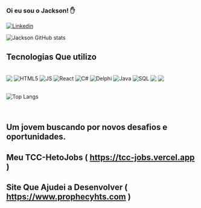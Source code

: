 ### Oi eu sou o Jackson! ✋

[![Linkedin](https://img.shields.io/badge/LinkedIn-0077B5?style=for-the-badge&logo=linkedin&logoColor=white)](https://www.linkedin.com/in/jackson-lima-77519b214/)

![Jackson GitHub stats](https://github-readme-stats.vercel.app/api?username=JacksonGregorio&show_icons=true&theme=onedark)

## Tecnologias Que utilizo


<div style="display: inline_block"><br>
    <img align="center" src="https://img.shields.io/badge/node.js-6DA55F?style=for-the-badge&logo=node.js&logoColor=white">
    <img align="center" src="https://img.shields.io/badge/HTML5-E34F26?style=for-the-badge&logo=html5&logoColor=white" alt="HTML5">
    <img align="center" src="https://img.shields.io/badge/JavaScript-F7DF1E?style=for-the-badge&logo=javascript&logoColor=black" alt="JS">
    <img align="center" src="https://img.shields.io/badge/React-20232A?style=for-the-badge&logo=react&logoColor=61DAFB" alt="React">
    <img align="center" src="https://img.shields.io/badge/C%23-239120?style=for-the-badge&logo=c-sharp&logoColor=white" alt="C#">
    <img align="center" src="https://img.shields.io/badge/Delphi_RAD_Studio-B22222?style=for-the-badge&logo=delphi&logoColor=white" alt="Delphi">
    <img align="center" src="https://img.shields.io/badge/Java-ED8B00?style=for-the-badge&logo=java&logoColor=white" alt="Java">
    <img align="center" src="https://img.shields.io/badge/MySQL-00000F?style=for-the-badge&logo=mysql&logoColor=white" alt="SQL">
    <img align="center" src="https://img.shields.io/badge/express.js-%23404d59.svg?style=for-the-badge&logo=express&logoColor=%2361DAFB">
    <img align="center" src="https://img.shields.io/badge/MongoDB-%234ea94b.svg?style=for-the-badge&logo=mongodb&logoColor=white">

</div>

<br>

![Top Langs](https://github-readme-stats.vercel.app/api/top-langs/?username=JacksonGregorio&layout=compact)

<br>

## Um jovem buscando por novos desafios e oportunidades.

## Meu TCC-HetoJobs ( https://tcc-jobs.vercel.app )
## Site Que Ajudei a Desenvolver ( https://www.prophecyhts.com )

